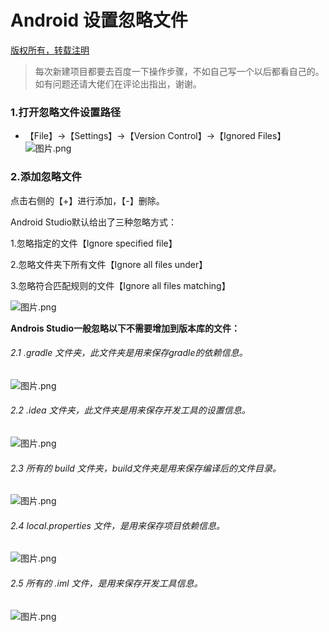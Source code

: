 # Android 设置忽略文件

[版权所有，转载注明](https://github.com/DarkkingLucifer/Android-settings-ignore-files)
>每次新建项目都要去百度一下操作步骤，不如自己写一个以后都看自己的。如有问题还请大佬们在评论出指出，谢谢。

### 1.打开忽略文件设置路径
- 【File】→【Settings】→【Version Control】→【Ignored Files】
![图片.png](https://upload-images.jianshu.io/upload_images/3722198-e2b83219e6afe7b0.png?imageMogr2/auto-orient/strip%7CimageView2/2/w/1240)

### 2.添加忽略文件

点击右侧的【+】进行添加，【-】删除。

Android Studio默认给出了三种忽略方式：

1.忽略指定的文件【Ignore specified file】

2.忽略文件夹下所有文件【Ignore all files under】

3.忽略符合匹配规则的文件【Ignore all files matching】

![图片.png](https://upload-images.jianshu.io/upload_images/3722198-1ef5520176b62ea8.png?imageMogr2/auto-orient/strip%7CimageView2/2/w/1240)

**Androis Studio一般忽略以下不需要增加到版本库的文件：**

###### 2.1 .gradle 文件夹，此文件夹是用来保存gradle的依赖信息。

![图片.png](https://upload-images.jianshu.io/upload_images/3722198-a53f0da507b95b69.png?imageMogr2/auto-orient/strip%7CimageView2/2/w/1240)

###### 2.2 .idea 文件夹，此文件夹是用来保存开发工具的设置信息。

![图片.png](https://upload-images.jianshu.io/upload_images/3722198-e78b769dc91ad632.png?imageMogr2/auto-orient/strip%7CimageView2/2/w/1240)

###### 2.3 所有的 build 文件夹，build文件夹是用来保存编译后的文件目录。

![图片.png](https://upload-images.jianshu.io/upload_images/3722198-2b215265ec39fa0d.png?imageMogr2/auto-orient/strip%7CimageView2/2/w/1240)

###### 2.4 local.properties 文件，是用来保存项目依赖信息。

![图片.png](https://upload-images.jianshu.io/upload_images/3722198-b57972772fe383eb.png?imageMogr2/auto-orient/strip%7CimageView2/2/w/1240)

###### 2.5 所有的 .iml 文件，是用来保存开发工具信息。

![图片.png](https://upload-images.jianshu.io/upload_images/3722198-aa9f783a4882ebf9.png?imageMogr2/auto-orient/strip%7CimageView2/2/w/1240)

